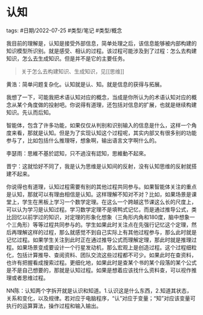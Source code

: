 # 认知

tags: #日期/2022-07-25 #类型/笔记 #类型/概念  


我目前的理解是，认知是接受外部信息，简单处理之后，该信息能够被内部构建的知识模型所识别。就是感受、相认的过程。该过程可能涉及到了过程：怎么去构建知识，怎么去生成知识。但是并不是它的主要任务。

> 关于怎么去构建知识、生成知识，见[[思维]]

黄浩：简单问题复杂化。认知就是认、知。就是信息的获得与拓展。

我想了一下，可能我把术语认知对应的概念，当成是你所认为的术语认知对应的概念从某个角度做的投射吧。你说得有道理，还包括对信息的扩展，也就是继续构建知识。先认而后知。

智能体，包含了许多功能，如果仅仅从判别和识别输入的信息是什么，这样一个角度来看，那就是认知。但是为了实现认知这个过程呢，其实内部又有很多别的功能参与了，比如包括什么推理呀，想象啊，输出语言文字啊什么的。

李瑟雨：思維不基於認知，只不過沒有認知，思維動不起來。

晋宁：这就恰好不同了，我是认为思维是认知间的反射，没有认知思维的反射就搭建不起来。

你说得也有道理，认知过程需要有别的其他过程共同参与。如果智能体关注的重点是认知，那就可以有理由相信是认知。这样理解不知对不对？比如，如果场景是课堂上，学生在黑板上学习一个数学定理。在这么一个跨越这节课这么长的尺度上，可以认为学习是认知过程。学习数学定理不是填鸭式记忆，而是通过推导公式，类比回忆以前学过的知识，对定理的形象化想象（三角形内角和180度，脑中想象一个三角形）等等过程共同参与的。学生如果此时关注点在先强行记忆这个定理，然后再理解这样的过程，那么就感觉不到自己实际上有其他过程参与，那么此时就是记忆过程。如果学生关注到此时正在通过推导公式而理解定理，那此时就是推理过程。如果场景变成要设计一个行星发动机，那么宏观上是创造过程。这个过程细粒化，包括计算推导、查阅资料、团队交流这些过程都不可少。如果此时在查资料，也许有把握看成搜索过程。更细化地，如果此时是查某个书的某个段落的某个公式是不是自己想要的，那就是认知过程。如果是想着应该找什么资料查，可以视作推理或者思维过程。

NN陈：认知两个字拆开就是认识和知道。1.认识这是什么东西，2.知道其状态，关系和变化，以及规律。若对应于电脑程序，“认”对应于变量；“知”对应该变量可执行的运算算法，操作过程和输入输出。
